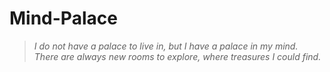 # Mind-Palace

>*I do not have a palace to live in, but I have a palace in my mind.  
There are always new rooms to explore, where treasures I could find.*
